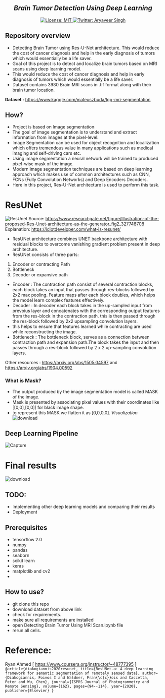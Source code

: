 <h2 align="center"><i>Brain Tumor Detection Using Deep Learning</i></h2>
<p align="center">

  <a href="https://github.com/Aryavir07/Detecting-Brain-Tumor-Using-Deep-Learning/blob/main/LICENSE">
    <img alt="License: MIT" src="https://img.shields.io/badge/license-MIT-yellow.svg" target="_blank" />
  </a>
  <a href="https://twitter.com/aryaveersingh07">
    <img alt="Twitter: Aryaveer Singh" src="https://img.shields.io/twitter/follow/AryaveerSingh.svg?style=social" target="_blank" />
  </a>
</p>

## Repository overview
- Detecting Brain Tumor using Res-U-Net architecture. This would reduce the cost of cancer diagnosis and help in the early diagnosis of tumors which would essentially be a life saver.
- Goal of this project is to detect and localize brain tumors based on MRI scans using deep learning model.
- This would reduce the cost of cancer diagnosis and help in early diagnosis of tumors which would essentially be a life saver. 
- Dataset contains 3930 Brain MRI scans in .tif format along with their brain tumor location.

**Dataset** : https://www.kaggle.com/mateuszbuda/lgg-mri-segmentation

## How?
- Project is based on Image segmentation
- The goal of image segmentation is to understand and extract information from images at the pixel-level.
- Image Segmentation can be used for object recognition and localization which offers tremendous value in many applications such as medical imaging and self-driving cars etc.
- Using image segmentation a neural network will be trained to produced pixel-wise mask of the image.
- Modern image segmentation techniques are based on deep learning approach which makes use of common architectures such as CNN, FCNs (Fully Convolution Networks) and Deep Encoders Decoders.
- Here in this project, Res-U-Net architecture is used to perform this task.

# ResUNet
![ResUnet](https://user-images.githubusercontent.com/42632417/110745770-cac0be80-8261-11eb-87d3-894861b11a4c.png)
Source: https://www.researchgate.net/figure/Illustration-of-the-proposed-Res-Unet-architecture-as-the-generator_fig2_327748708
Explanation: https://idiotdeveloper.com/what-is-resunet/
- ResUNet architecture combines UNET backbone architecture with residual blocks to overcome vanishing gradient problem present in deep architecture.
- ResUNet consists of three parts:
1. Encoder or contracting Path
2. Bottleneck
3. Decoder or expansive path

- Encoder : The contraction path consist of several contraction blocks, each block takes an input that passes through res-blocks followed by 2x2 max pooling. Feature maps after each block doubles, which helps the model learn complex features effectively.
- Decoder : In decoder each block takes in the up-sampled input from prevoius layer and concatenates with the corresponding output features from the res-block in the contraction path. this is then passed through the res-block followed by 2x2 upsampling convolution layers.
- this helps to ensure that features learned while contracting are used while reconstructing the image.
- Bottleneck : The bottleneck block, serves as a connection between contraction path and expansion path.The block takes the input and then passes through
a res-block followed by 2 x 2 up-sampling convolution layers.

Other resources : https://arxiv.org/abs/1505.04597 and https://arxiv.org/abs/1904.00592

### What is Mask?
- The output produced by the image segmentation model is called MASK of the image.
- Mask is presented by associating pixel values with their coordinates like [[0,0],[0,0]] for black image shape.
- to represent this MASK we flatten it as [0,0,0,0].
*Visualization*
![download](https://user-images.githubusercontent.com/42632417/110747969-1e80d700-8265-11eb-9139-a7d7d6063d6b.png)


## Deep Learning Pipeline
![Capture](https://user-images.githubusercontent.com/42632417/110747432-62bfa780-8264-11eb-9a7e-ed64ad0ece4e.GIF)

# Final results
![download](https://user-images.githubusercontent.com/42632417/110748369-9fd86980-8265-11eb-8308-6639fc6fc63e.png)

## TODO:
- Implementing other deep learning models and comparing their results
- Deployment

## Prerequisites
- tensorflow 2.0
- numpy 
- pandas
- seaborn
- scikit learn
- keras
- matplotlib and cv2
- 
## How to use?
- git clone this repo
- download dataset from above link
- check for requirements.
- make sure all requirements are installed
- open Detecting Brain Tumor Using MRI Scan.ipynb file
- rerun all cells.
# Reference:
Ryan Ahmed [ https://www.coursera.org/instructor/~48777395 ]
<br>
``
@article{diakogiannis2020resunet,
  title={ResUNet-a: A deep learning framework for semantic segmentation of remotely sensed data},
  author={Diakogiannis, Foivos I and Waldner, Fran{\c{c}}ois and Caccetta, Peter and Wu, Chen},
  journal={ISPRS Journal of Photogrammetry and Remote Sensing},
  volume={162},
  pages={94--114},
  year={2020},
  publisher={Elsevier}
}
``
